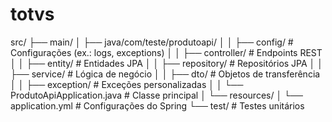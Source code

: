 # totvs
src/
├── main/
│   ├── java/com/teste/produtoapi/
│   │   ├── config/           # Configurações (ex.: logs, exceptions)
│   │   ├── controller/       # Endpoints REST
│   │   ├── entity/          # Entidades JPA
│   │   ├── repository/      # Repositórios JPA
│   │   ├── service/         # Lógica de negócio
│   │   ├── dto/             # Objetos de transferência
│   │   ├── exception/       # Exceções personalizadas
│   │   └── ProdutoApiApplication.java # Classe principal
│   └── resources/
│       └── application.yml   # Configurações do Spring
└── test/                     # Testes unitários